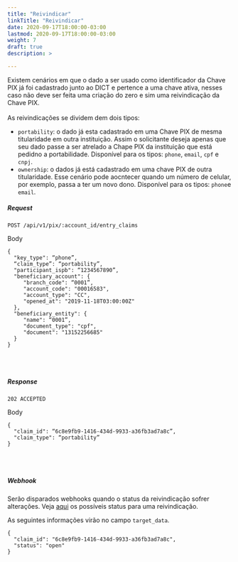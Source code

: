 ```yaml
---
title: "Reivindicar"
linkTitle: "Reivindicar"
date: 2020-09-17T18:00:00-03:00
lastmod: 2020-09-17T18:00:00-03:00
weight: 7
draft: true
description: >

---
```

Existem cenários em que o dado a ser usado como identificador da Chave PIX já foi cadastrado junto ao DICT e pertence a uma chave ativa, nesses caso não deve ser feita uma criação do zero e sim uma reivindicação da Chave PIX. 
<br><br>
As reivindicações se dividem dem dois tipos:
- `portability`: o dado já esta cadastrado em uma Chave PIX de mesma titularidade em outra instituição. Assim o solicitante deseja apenas que seu dado passe a ser atrelado a Chape PIX da instituição que está pedidno a portabilidade. 
Disponível para os tipos: `phone`, `email`, `cpf` e `cnpj`.
- `ownership`: o dados já está cadastrado em uma chave PIX de outra titularidade. Esse cenário pode aocntecer quando um número de celular, por exemplo, passa a ter um novo dono. 
Disponível para os tipos: `phone`e `email`.


##### **Request**

```http request
POST /api/v1/pix/:account_id/entry_claims
```
Body
```text
{
  "key_type": “phone”, 
  “claim_type”: “portability”,
  "participant_ispb": “1234567890”,
  "beneficiary_account": {
     "branch_code": “0001”,
     "account_code": "00016583",
     "account_type": "CC",
     "opened_at": "2019-11-18T03:00:00Z"
  },
  "beneficiary_entity": {
     "name": “0001”,
     "document_type": "cpf",
     "document": "13152256685"
  }
}
```
<br> <br> 

##### **Response**

```http request
202 ACCEPTED
```
Body
```text
{
  "claim_id": “6c8e9fb9-1416-434d-9933-a36fb3ad7a8c”,
  "claim_type": “portability”
}
```
<br> <br> 


##### **Webhook**

Serão disparados webhooks quando o status da reivindicação sofrer alterações. Veja [aqui](https://stone-co.github.io/docs/pix/chaves-pix/status/#status-da-reivindica%C3%A7%C3%A3o) os possíveis status para uma reivindicação. 

As seguintes informações virão no campo `target_data`.

```text
{
  "claim_id": "6c8e9fb9-1416-434d-9933-a36fb3ad7a8c",
  "status": "open"
}
```
<br> <br> 
